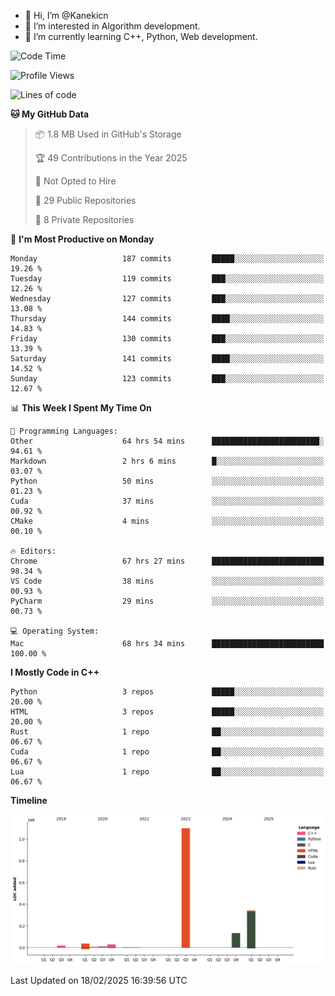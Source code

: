 - 👋 Hi, I’m @Kanekicn
- 👀 I’m interested in Algorithm development.
- 🌱 I’m currently learning C++, Python, Web development.

<!---
cotecsz/cotecsz is a ✨ special ✨ repository because its `README.md` (this file) appears on your GitHub profile.
You can click the Preview link to take a look at your changes.
--->

<!--START_SECTION:waka-->
![Code Time](http://img.shields.io/badge/Code%20Time-2%2C720%20hrs%2044%20mins-blue)

![Profile Views](http://img.shields.io/badge/Profile%20Views-0-blue)

![Lines of code](https://img.shields.io/badge/From%20Hello%20World%20I%27ve%20Written-1.7%20million%20lines%20of%20code-blue)

**🐱 My GitHub Data** 

> 📦 1.8 MB Used in GitHub's Storage 
 > 
> 🏆 49 Contributions in the Year 2025
 > 
> 🚫 Not Opted to Hire
 > 
> 📜 29 Public Repositories 
 > 
> 🔑 8 Private Repositories 
 > 
📅 **I'm Most Productive on Monday** 

```text
Monday                   187 commits         █████░░░░░░░░░░░░░░░░░░░░   19.26 % 
Tuesday                  119 commits         ███░░░░░░░░░░░░░░░░░░░░░░   12.26 % 
Wednesday                127 commits         ███░░░░░░░░░░░░░░░░░░░░░░   13.08 % 
Thursday                 144 commits         ████░░░░░░░░░░░░░░░░░░░░░   14.83 % 
Friday                   130 commits         ███░░░░░░░░░░░░░░░░░░░░░░   13.39 % 
Saturday                 141 commits         ████░░░░░░░░░░░░░░░░░░░░░   14.52 % 
Sunday                   123 commits         ███░░░░░░░░░░░░░░░░░░░░░░   12.67 % 
```


📊 **This Week I Spent My Time On** 

```text
💬 Programming Languages: 
Other                    64 hrs 54 mins      ████████████████████████░   94.61 % 
Markdown                 2 hrs 6 mins        █░░░░░░░░░░░░░░░░░░░░░░░░   03.07 % 
Python                   50 mins             ░░░░░░░░░░░░░░░░░░░░░░░░░   01.23 % 
Cuda                     37 mins             ░░░░░░░░░░░░░░░░░░░░░░░░░   00.92 % 
CMake                    4 mins              ░░░░░░░░░░░░░░░░░░░░░░░░░   00.10 % 

🔥 Editors: 
Chrome                   67 hrs 27 mins      █████████████████████████   98.34 % 
VS Code                  38 mins             ░░░░░░░░░░░░░░░░░░░░░░░░░   00.93 % 
PyCharm                  29 mins             ░░░░░░░░░░░░░░░░░░░░░░░░░   00.73 % 

💻 Operating System: 
Mac                      68 hrs 34 mins      █████████████████████████   100.00 % 
```

**I Mostly Code in C++** 

```text
Python                   3 repos             █████░░░░░░░░░░░░░░░░░░░░   20.00 % 
HTML                     3 repos             █████░░░░░░░░░░░░░░░░░░░░   20.00 % 
Rust                     1 repo              ██░░░░░░░░░░░░░░░░░░░░░░░   06.67 % 
Cuda                     1 repo              ██░░░░░░░░░░░░░░░░░░░░░░░   06.67 % 
Lua                      1 repo              ██░░░░░░░░░░░░░░░░░░░░░░░   06.67 % 
```



**Timeline**

![Lines of Code chart](https://raw.githubusercontent.com/Kanekicn/Kanekicn/master/assets/bar_graph.png)


 Last Updated on 18/02/2025 16:39:56 UTC
<!--END_SECTION:waka-->
